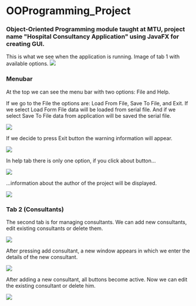 # OOProgramming_Project

### Object-Oriented Programming module taught at MTU, project name "Hospital Consultancy Application" using JavaFX for creating GUI.

This is what we see when the application is running. Image of tab 1 with available options.
![](images/main.png)

### Menubar
At the top we can see the menu bar with two options: File and Help.

If we go to the File the options are: Load From File, Save To File, and Exit. If we select Load Form File data will be loaded from serial file. And if we select Save To File data from application will be saved the serial file.

![](images/menu.png)

If we decide to press Exit button the warning information will appear. 

![](images/exit.png)

In help tab there is only one option, if you click about button... 

![](images/help.png)

...information about the author of the project will be displayed.


![](images/about.png)

### Tab 2 (Consultants)
The second tab is for managing consultants. We can add new consultants, edit existing consultants or delete them.

![](images/addConsultant.png)

After pressing add consultant, a new window appears in which we enter the details of the new consultant.

![](images/addingconsultantwindow.png) 

After adding a new consultant, all buttons become active. Now we can edit the existing consultant or delete him.

![](images/tab2activebuttons.png)